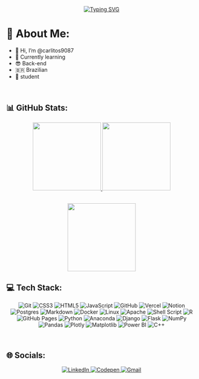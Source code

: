 <p align="center">
  <a href="https://git.io/typing-svg">
    <img src="https://readme-typing-svg.herokuapp.com?font=ubuntu&weight=700&size=33&duration=8000&pause=1000&color=01F700&center=true&vCenter=true&width=455&lines=Hello+World+%F0%9F%8C%8E+.+.+.;Welcome+to+my+GitHub+%3A)" alt="Typing SVG" />
  </a>

# 💫 About Me:


* 👋 Hi, I’m @carlitos9087<br>
* 🌱 Currently learning<br>
* 😎 Back-end<br>
* 🇧🇷 Brazilian<br>
* 📓 student
<br/>

## 📊 GitHub Stats:

<div align="center">
  <a href="https://github-readme-stats.vercel.app/api?username=carlitos9087&theme=vue-dark&hide_border=false&include_all_commits=false&count_private=false">
    <img height="180em" src="https://github-readme-streak-stats.herokuapp.com/?user=carlitos9087&theme=blue-green&hide_border=false"/>
    <img height="180em" src="https://github-readme-stats.vercel.app/api?username=carlitos9087&theme=blue-green&hide_border=false&include_all_commits=false&count_private=false"/>
  </a>
</div><br/>

<p align="center">
  <img height="180em" src="https://github-readme-stats.vercel.app/api/top-langs/?username=carlitos9087&theme=blue-green&hide_border=false&include_all_commits=false&count_private=false&layout=compact">
</p>

## 💻 Tech Stack:

<p align="center">
  <img alt="Git" src="https://img.shields.io/badge/git%20-%23F05033.svg?&style=for-the-badge&logo=git&logoColor=white"/>
  <img alt="CSS3" src="https://img.shields.io/badge/CSS3-1572B6?style=for-the-badge&logo=css3&logoColor=white">
  <img alt="HTML5" src="https://img.shields.io/badge/HTML5-E34F26?style=for-the-badge&logo=html5&logoColor=white">
  <img alt="JavaScript" src="https://img.shields.io/badge/JavaScript-F7DF1E?style=for-the-badge&logo=javascript&logoColor=black">
  <img alt="GitHub" src="https://img.shields.io/badge/GitHub-100000?style=for-the-badge&logo=github&logoColor=white">
  <img alt="Vercel" src="https://img.shields.io/badge/vercel%20-%23000000.svg?&style=for-the-badge&logo=vercel&logoColor=white"/>
   <img alt="Notion" src="https://img.shields.io/badge/Notion-%23000000.svg?style=for-the-badge&logo=notion&logoColor=white">
  <img alt="Postgres" src="https://img.shields.io/badge/postgres-%23316192.svg?&style=for-the-badge&logo=postgresql&logoColor=white"/>
  <img alt="Markdown" src="https://img.shields.io/badge/markdown-%23000000.svg?&style=for-the-badge&logo=markdown&logoColor=white"/>
  <img alt="Docker" src="https://img.shields.io/badge/Docker-2496ED?style=for-the-badge&logo=docker&logoColor=white">
  <img alt="Linux" src="https://img.shields.io/badge/Linux-E34F26?style=for-the-badge&logo=linux&logoColor=black">
  <img alt="Apache" src="https://img.shields.io/badge/apache-%23D42029.svg?style=for-the-badge&logo=apache&logoColor=white">
  <img alt="Shell Script" src="https://img.shields.io/badge/shell_script-%23121011.svg?style=for-the-badge&logo=gnu-bash&logoColor=white">
  <img alt="R" src="https://img.shields.io/badge/r-%23276DC3.svg?style=for-the-badge&logo=r&logoColor=white">
  <img alt="GitHub Pages" src="https://img.shields.io/badge/github%20pages-121013?style=for-the-badge&logo=github&logoColor=white">
   <img alt="Python" src="https://img.shields.io/badge/python-3670A0?style=for-the-badge&logo=python&logoColor=ffdd54">
  <img alt="Anaconda" src="https://img.shields.io/badge/Anaconda-%2344A833.svg?style=for-the-badge&logo=anaconda&logoColor=white">
  <img alt="Django" src="https://img.shields.io/badge/django-%23092E20.svg?style=for-the-badge&logo=django&logoColor=white">
  <img alt="Flask" src="https://img.shields.io/badge/flask-%23000.svg?style=for-the-badge&logo=flask&logoColor=white">
  <img alt="NumPy" src="https://img.shields.io/badge/numpy-%23013243.svg?style=for-the-badge&logo=numpy&logoColor=white">
  <img alt="Pandas" src="https://img.shields.io/badge/pandas-%23150458.svg?style=for-the-badge&logo=pandas&logoColor=white">
  <img alt="Plotly" src="https://img.shields.io/badge/Plotly-%233F4F75.svg?style=for-the-badge&logo=plotly&logoColor=white">
  <img alt="Matplotlib" src="https://img.shields.io/badge/Matplotlib-%23ffffff.svg?style=for-the-badge&logo=Matplotlib&logoColor=black">
  <img alt="Power BI" src="https://img.shields.io/badge/power_bi-F2C811?style=for-the-badge&logo=powerbi&logoColor=black">
  <img alt="C++" src="https://img.shields.io/badge/c++-%2300599C.svg?style=for-the-badge&logo=c%2B%2B&logoColor=white">
</p>


<br>

## 🌐 Socials:

<div align="center">
    <a href="https://linkedin.com/in/carlos9087">
        <img src="https://img.shields.io/badge/LinkedIn-%230077B5.svg?logo=linkedin&logoColor=white" alt="LinkedIn">
    </a>
    <a href="https://codepen.io/Carlitos9087">
        <img src="https://img.shields.io/badge/Codepen-000000?style=for-the-badge&logo=codepen&logoColor=white" alt="Codepen">
    </a>
    <a href="mailto:carlosgomes9067@gmail.com">
        <img src="https://img.shields.io/twitter/url?label=email&logo=gmail&style=social&url=http%3A%2F%2Fmailto%3Astephanyn7%40gmail.com" alt="Gmail">
    </a>
</div>

<!-- Proudly created with GPRM ( https://gprm.itsvg.in ) -->

<!-- Proudly created with GPRM ( https://gprm.itsvg.in ) -->
